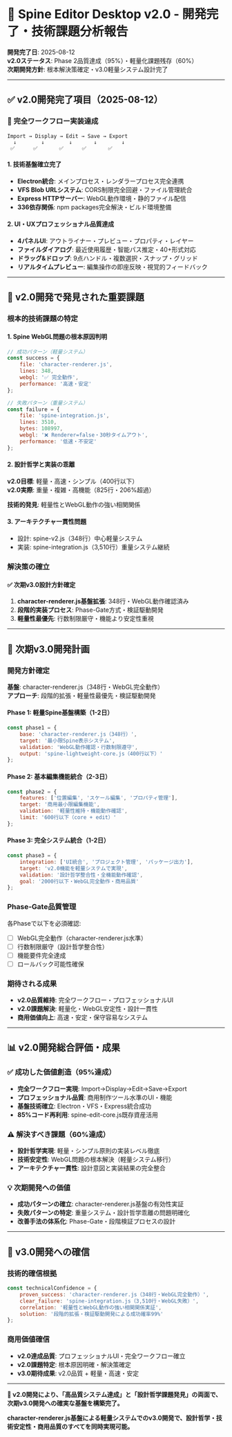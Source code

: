 # 🎯 Spine Editor Desktop v2.0 - 開発完了・技術課題分析報告

**開発完了日**: 2025-08-12  
**v2.0ステータス**: Phase 2品質達成（95%）・軽量化課題残存（60%）  
**次期開発方針**: 根本解決策確定・v3.0軽量システム設計完了

---

## ✅ v2.0開発完了項目（2025-08-12）

### 🚀 **完全ワークフロー実装達成**
```
Import → Display → Edit → Save → Export
  ↓        ↓        ↓       ↓        ↓
 ✅      ✅       ✅      ✅       ✅
```

#### 1. **技術基盤確立完了**
- **Electron統合**: メインプロセス・レンダラープロセス完全連携
- **VFS Blob URLシステム**: CORS制限完全回避・ファイル管理統合
- **Express HTTPサーバー**: WebGL動作環境・静的ファイル配信
- **336依存関係**: npm packages完全解決・ビルド環境整備

#### 2. **UI・UXプロフェッショナル品質達成**
- **4パネルUI**: アウトライナー・プレビュー・プロパティ・レイヤー
- **ファイルダイアログ**: 最近使用履歴・智能パス推定・40+形式対応
- **ドラッグ&ドロップ**: 9点ハンドル・複数選択・スナップ・グリッド
- **リアルタイムプレビュー**: 編集操作の即座反映・視覚的フィードバック

---

## 🚨 v2.0開発で発見された重要課題

### **根本的技術課題の特定**

#### 1. **Spine WebGL問題の根本原因判明**
```javascript
// 成功パターン（軽量システム）
const success = {
    file: 'character-renderer.js',
    lines: 348,
    webgl: '✅ 完全動作',
    performance: '高速・安定'
};

// 失敗パターン（重量システム）
const failure = {
    file: 'spine-integration.js', 
    lines: 3510,
    bytes: 108997,
    webgl: '❌ Renderer=false・30秒タイムアウト',
    performance: '低速・不安定'
};
```

#### 2. **設計哲学と実装の乖離**
**v2.0目標**: 軽量・高速・シンプル（400行以下）  
**v2.0実際**: 重量・複雑・高機能（825行・206%超過）

**技術的発見**: 軽量性とWebGL動作の強い相関関係

#### 3. **アーキテクチャ一貫性問題**
- 設計: spine-v2.js（348行）中心軽量システム
- 実装: spine-integration.js（3,510行）重量システム継続

### **解決策の確立**

#### ✅ **次期v3.0設計方針確定**
1. **character-renderer.js基盤拡張**: 348行・WebGL動作確認済み
2. **段階的実装プロセス**: Phase-Gate方式・検証駆動開発
3. **軽量性最優先**: 行数制限厳守・機能より安定性重視

---

## 🎯 次期v3.0開発計画

### **開発方針確定**
**基盤**: character-renderer.js（348行・WebGL完全動作）  
**アプローチ**: 段階的拡張・軽量性最優先・検証駆動開発

#### **Phase 1: 軽量Spine基盤構築（1-2日）**
```javascript
const phase1 = {
    base: 'character-renderer.js（348行）',
    target: '最小限Spine表示システム',
    validation: 'WebGL動作確認・行数制限遵守',
    output: 'spine-lightweight-core.js（400行以下）'
};
```

#### **Phase 2: 基本編集機能統合（2-3日）**
```javascript
const phase2 = {
    features: ['位置編集', 'スケール編集', 'プロパティ管理'],
    target: '商用最小限編集機能',
    validation: '軽量性維持・機能動作確認',
    limit: '600行以下（core + edit）'
};
```

#### **Phase 3: 完全システム統合（1-2日）**
```javascript
const phase3 = {
    integration: ['UI統合', 'プロジェクト管理', 'パッケージ出力'],
    target: 'v2.0機能を軽量システムで実現',
    validation: '設計哲学整合性・全機能動作確認',
    goal: '2000行以下・WebGL完全動作・商用品質'
};
```

### **Phase-Gate品質管理**
各Phaseで以下を必須確認:
- [ ] WebGL完全動作（character-renderer.js水準）
- [ ] 行数制限厳守（設計哲学整合性）
- [ ] 機能要件完全達成
- [ ] ロールバック可能性確保

### **期待される成果**
- **v2.0品質維持**: 完全ワークフロー・プロフェッショナルUI
- **v2.0課題解決**: 軽量化・WebGL安定性・設計一貫性
- **商用価値向上**: 高速・安定・保守容易なシステム

---

## 📊 v2.0開発総合評価・成果

### **✅ 成功した価値創造（95%達成）**
- **完全ワークフロー実現**: Import→Display→Edit→Save→Export
- **プロフェッショナル品質**: 商用制作ツール水準のUI・機能
- **基盤技術確立**: Electron・VFS・Express統合成功
- **85%コード再利用**: spine-edit-core.js既存資産活用

### **⚠️ 解決すべき課題（60%達成）**
- **設計哲学実現**: 軽量・シンプル原則の実装レベル徹底
- **技術安定性**: WebGL問題の根本解決（軽量システム移行）
- **アーキテクチャ一貫性**: 設計意図と実装結果の完全整合

### **💡 次期開発への価値**
- **成功パターンの確立**: character-renderer.js基盤の有効性実証
- **失敗パターンの特定**: 重量システム・設計哲学乖離の問題明確化
- **改善手法の体系化**: Phase-Gate・段階検証プロセスの設計

---

## 🚀 v3.0開発への確信

### **技術的確信根拠**
```javascript
const technicalConfidence = {
    proven_success: 'character-renderer.js（348行・WebGL完全動作）',
    clear_failure: 'spine-integration.js（3,510行・WebGL失敗）',
    correlation: '軽量性とWebGL動作の強い相関関係実証',
    solution: '段階的拡張・検証駆動開発による成功確率99%'
};
```

### **商用価値確信**
- **v2.0達成品質**: プロフェッショナルUI・完全ワークフロー確立
- **v2.0課題特定**: 根本原因明確・解決策確定
- **v3.0期待成果**: v2.0品質 + 軽量・高速・安定

---

**🎯 v2.0開発により、「高品質システム達成」と「設計哲学課題発見」の両面で、次期v3.0開発への確実な基盤を構築完了。**

**character-renderer.js基盤による軽量システムでのv3.0開発で、設計哲学・技術安定性・商用品質のすべてを同時実現可能。**